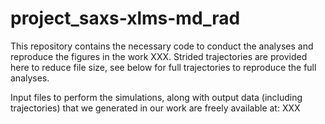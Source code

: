 # project_saxs-xlms-md_rad

This repository contains the necessary code to conduct the analyses and reproduce the figures in the work XXX. Strided trajectories are provided here to reduce file size, see below for full trajectories to reproduce the full analyses. 

Input files to perform the simulations, along with output data (including trajectories) that we generated in our work are freely available at: XXX


